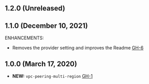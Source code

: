 ## 1.2.0 (Unreleased)
## 1.1.0 (December 10, 2021)

ENHANCEMENTS:

- Removes the provider setting and improves the Readme [GH-6](https://github.com/terraform-alicloud-modules/terraform-alicloud-vpc-peering-multi-region/pull/6)

## 1.0.0 (March 17, 2020)

- **NEW:** `vpc-peering-multi-region` [GH-1](https://github.com/terraform-alicloud-modules/terraform-alicloud-vpc-peering-multi-region/pull/1)
